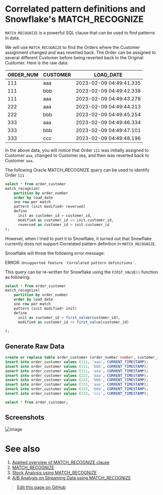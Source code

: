# Correlated pattern definitions and Snowflake's MATCH_RECOGNIZE

`MATCH_RECOGNIZE` is a powerful SQL clause that can be used to find patterns in data. 

We will use `MATCH_RECOGNIZE` to find the Orders where the Customer assignment changed and was reverted back. The Order can be assigned to several different Customer before being reverted back to the Original Customer. Here is the raw data:

| ORDER_NUM | CUSTOMER | LOAD_DATE               |
|-----------|----------|-------------------------|
| 111       | aaa      | 2023-02-09 04:49:41.335 |
| 111       | bbb      | 2023-02-09 04:49:42.338 |
| 111       | aaa      | 2023-02-09 04:49:43.278 |
| 222       | aaa      | 2023-02-09 04:49:44.213 |
| 222       | bbb      | 2023-02-09 04:49:45.254 |
| 333       | aaa      | 2023-02-09 04:49:46.334 |
| 333       | bbb      | 2023-02-09 04:49:47.101 |
| 333       | ccc      | 2023-02-09 04:49:48.196 |

In the above data, you will notice that Order `111` was initially assigned to Customer `aaa`, changed to Customer `bbb`, and then was reverted back to Customer `aaa`.

The following Oracle MATCH_RECOGNIZE query can be used to identify Order `111`

```sql
select * from order_customer
match_recognize(
    partition by order_number
    order by load_date
    one row per match
    pattern (init modified+ reversed)
    define
      init as customer_id = customer_id,
      modified as customer_id <> init.customer_id,
      reversed as customer_id = init.customer_id
);
```

However, when I tried to port it to Snowflake, it turned out that Snowflake currently does not support Correlated pattern definition in `MATCH_RECOGNIZE`. 

Snowflake will throw the following error message:

ERROR: `Unsupported feature 'Correlated pattern definitions'.` 

This query can be re-written for Snowflake using the `FIRST_VALUE()` function as following:

```sql
select * from order_customer
match_recognize(
    partition by order_number
    order by load_date
    one row per match
    pattern (init modified+ init)
    define
      init as customer_id = first_value(customer_id),
      modified as customer_id <> first_value(customer_id)
      
);
```




## Generate Raw Data

```sql
create or replace table order_customer (order_number number, customer_id varchar(80), load_date timestamp);
insert into order_customer values (111, 'aaa', CURRENT_TIMESTAMP);
insert into order_customer values (111, 'bbb', CURRENT_TIMESTAMP);
insert into order_customer values (111, 'aaa', CURRENT_TIMESTAMP);
insert into order_customer values (222, 'aaa', CURRENT_TIMESTAMP);
insert into order_customer values (222, 'bbb', CURRENT_TIMESTAMP);
insert into order_customer values (333, 'aaa', CURRENT_TIMESTAMP);
insert into order_customer values (333, 'bbb', CURRENT_TIMESTAMP);
insert into order_customer values (333, 'ccc', CURRENT_TIMESTAMP);

select * from order_customer;
```

## Screenshots

![image](https://user-images.githubusercontent.com/121721444/217828368-7003e644-f0c5-4594-a2c4-757e01f49912.png)



# See also
1. [Applied overview of MATCH_RECOGNIZE clause](applied-overview-of-MATCH_RECOGNIZE-clause.md)
1. [MATCH_RECOGNIZE](match_recognize.md)
1. [Stock Analysis using MATCH_RECOGNIZE](stock-analysis.md)
1. [A/B Analysis on Streaming Data using MATCH_RECOGNIZE](A-B-analysis-on-streaming-data-using-MATCH_RECOGNIZE.md)

> <a href="{{ site.github.repository_url }}/edit/{{ site.github.source.branch }}/{{ page.path }}">Edit this page on GitHub</a>


